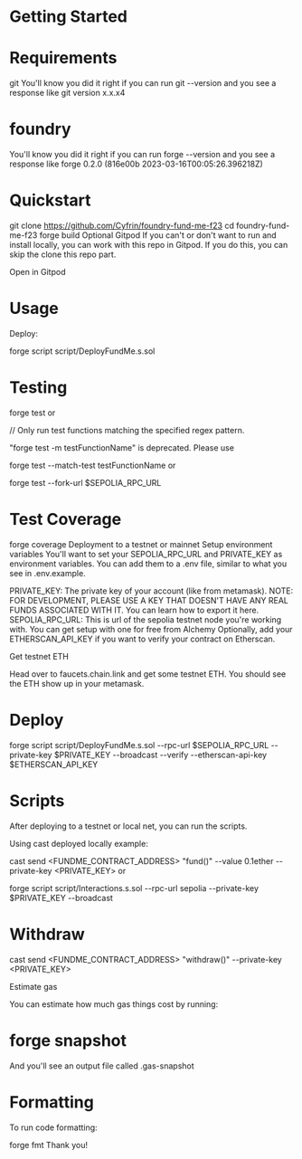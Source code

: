 # Getting Started

# Requirements
git
You'll know you did it right if you can run git --version and you see a response like git version x.x.x4

# foundry

You'll know you did it right if you can run forge --version and you see a response like forge 0.2.0 (816e00b 2023-03-16T00:05:26.396218Z)

# Quickstart

git clone https://github.com/Cyfrin/foundry-fund-me-f23
cd foundry-fund-me-f23
forge build
Optional Gitpod
If you can't or don't want to run and install locally, you can work with this repo in Gitpod. If you do this, you can skip the clone this repo part.

Open in Gitpod

# Usage

Deploy:

forge script script/DeployFundMe.s.sol

# Testing

forge test
or

// Only run test functions matching the specified regex pattern.

"forge test -m testFunctionName" is deprecated. Please use 

forge test --match-test testFunctionName
or

forge test --fork-url $SEPOLIA_RPC_URL
# Test Coverage
forge coverage
Deployment to a testnet or mainnet
Setup environment variables
You'll want to set your SEPOLIA_RPC_URL and PRIVATE_KEY as environment variables. You can add them to a .env file, similar to what you see in .env.example.

PRIVATE_KEY: The private key of your account (like from metamask). NOTE: FOR DEVELOPMENT, PLEASE USE A KEY THAT DOESN'T HAVE ANY REAL FUNDS ASSOCIATED WITH IT.
You can learn how to export it here.
SEPOLIA_RPC_URL: This is url of the sepolia testnet node you're working with. You can get setup with one for free from Alchemy
Optionally, add your ETHERSCAN_API_KEY if you want to verify your contract on Etherscan.

Get testnet ETH

Head over to faucets.chain.link and get some testnet ETH. You should see the ETH show up in your metamask.

# Deploy

forge script script/DeployFundMe.s.sol --rpc-url $SEPOLIA_RPC_URL --private-key $PRIVATE_KEY --broadcast --verify --etherscan-api-key $ETHERSCAN_API_KEY

# Scripts
After deploying to a testnet or local net, you can run the scripts.

Using cast deployed locally example:

cast send <FUNDME_CONTRACT_ADDRESS> "fund()" --value 0.1ether --private-key <PRIVATE_KEY>
or

forge script script/Interactions.s.sol --rpc-url sepolia  --private-key $PRIVATE_KEY  --broadcast

# Withdraw

cast send <FUNDME_CONTRACT_ADDRESS> "withdraw()"  --private-key <PRIVATE_KEY>

Estimate gas

You can estimate how much gas things cost by running:

# forge snapshot

And you'll see an output file called .gas-snapshot

# Formatting
To run code formatting:

forge fmt
Thank you!
